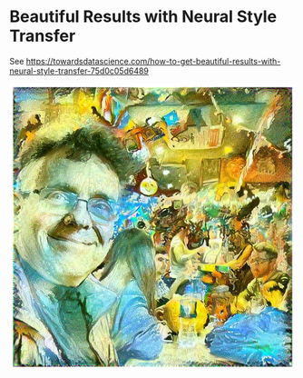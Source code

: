 # Beautiful Results with Neural Style Transfer

See <https://towardsdatascience.com/how-to-get-beautiful-results-with-neural-style-transfer-75d0c05d6489>

![Example Result](./results/dali-dan-pub-result.png  "Example Result")

